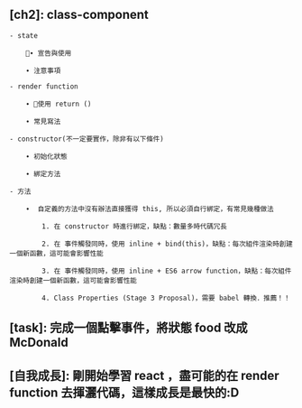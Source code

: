 ## [ch2]: class-component

    - state

        ∙ 宣告與使用

        ∙ 注意事項

    - render function

        ∙ 使用 return ()

        ∙ 常見寫法

    - constructor(不一定要實作，除非有以下條件) 

        ∙ 初始化狀態

        ∙ 綁定方法

    - 方法

        ∙  自定義的方法中沒有辦法直接獲得 this, 所以必須自行綁定，有常見幾種做法

            1. 在 constructor 時進行綁定，缺點：數量多時代碼冗長

            2. 在 事件觸發同時，使用 inline + bind(this)，缺點：每次組件渲染時創建一個新函數，這可能會影響性能

            3. 在 事件觸發同時，使用 inline + ES6 arrow function，缺點：每次組件渲染時創建一個新函數，這可能會影響性能

            4. Class Properties (Stage 3 Proposal)，需要 babel 轉換．推薦！！     

## [task]: 完成一個點擊事件，將狀態 food 改成 McDonald

## [自我成長]: 剛開始學習 react ，盡可能的在 render function 去揮灑代碼，這樣成長是最快的:D
